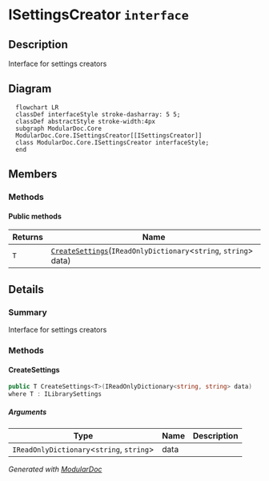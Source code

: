 # ISettingsCreator `interface`

## Description
Interface for settings creators

## Diagram
```mermaid
  flowchart LR
  classDef interfaceStyle stroke-dasharray: 5 5;
  classDef abstractStyle stroke-width:4px
  subgraph ModularDoc.Core
  ModularDoc.Core.ISettingsCreator[[ISettingsCreator]]
  class ModularDoc.Core.ISettingsCreator interfaceStyle;
  end
```

## Members
### Methods
#### Public  methods
| Returns | Name |
| --- | --- |
| `T` | [`CreateSettings`](#createsettings)(`IReadOnlyDictionary`&lt;`string`, `string`&gt; data) |

## Details
### Summary
Interface for settings creators

### Methods
#### CreateSettings
```csharp
public T CreateSettings<T>(IReadOnlyDictionary<string, string> data)
where T : ILibrarySettings
```
##### Arguments
| Type | Name | Description |
| --- | --- | --- |
| `IReadOnlyDictionary`&lt;`string`, `string`&gt; | data |   |

*Generated with* [*ModularDoc*](https://github.com/hailstorm75/ModularDoc)
